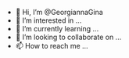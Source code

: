 - 👋 Hi, I’m @GeorgiannaGina
- 👀 I’m interested in ...
- 🌱 I’m currently learning ...
- 💞️ I’m looking to collaborate on ...
- 📫 How to reach me ...

<!---
GeorgiannaGina/GeorgiannaGina is a ✨ special ✨ repository because its `README.md` (this file) appears on your GitHub profile.
You can click the Preview link to take a look at your changes.
--->
